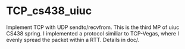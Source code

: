 # TCP_cs438_uiuc
Implement TCP with UDP sendto/recvfrom.
This is the third MP of uiuc CS438 spring.
I implemented a protocol similiar to TCP-Vegas, where 
I evenly spread the packet within a RTT.
Details in doc/.   
